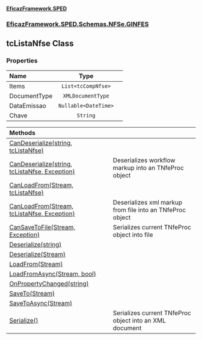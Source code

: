 #### [EficazFramework.SPED](EficazFrameworkSPED.md 'EficazFramework SPED')
### [EficazFramework.SPED.Schemas.NFSe.GINFES](EficazFramework.SPED.Schemas.NFSe.GINFES.md 'EficazFramework.SPED.Schemas.NFSe.GINFES')

## tcListaNfse Class
### Properties

| Name | Type | |
| :--- | :---: | :--- |
| Items | `List<tcCompNfse>` |  |
| DocumentType | `XMLDocumentType` |  |
| DataEmissao | `Nullable<DateTime>` |  |
| Chave | `String` |  |

| Methods | |
| :--- | :--- |
| [CanDeserialize(string, tcListaNfse)](EficazFramework.SPED.Schemas.NFSe.GINFES/tcListaNfse/CanDeserialize(string,tcListaNfse).md 'EficazFramework.SPED.Schemas.NFSe.GINFES.tcListaNfse.CanDeserialize(string, EficazFramework.SPED.Schemas.NFSe.GINFES.tcListaNfse)') | |
| [CanDeserialize(string, tcListaNfse, Exception)](EficazFramework.SPED.Schemas.NFSe.GINFES/tcListaNfse/CanDeserialize(string,tcListaNfse,Exception).md 'EficazFramework.SPED.Schemas.NFSe.GINFES.tcListaNfse.CanDeserialize(string, EficazFramework.SPED.Schemas.NFSe.GINFES.tcListaNfse, System.Exception)') | Deserializes workflow markup into an TNfeProc object |
| [CanLoadFrom(Stream, tcListaNfse)](EficazFramework.SPED.Schemas.NFSe.GINFES/tcListaNfse/CanLoadFrom(Stream,tcListaNfse).md 'EficazFramework.SPED.Schemas.NFSe.GINFES.tcListaNfse.CanLoadFrom(System.IO.Stream, EficazFramework.SPED.Schemas.NFSe.GINFES.tcListaNfse)') | |
| [CanLoadFrom(Stream, tcListaNfse, Exception)](EficazFramework.SPED.Schemas.NFSe.GINFES/tcListaNfse/CanLoadFrom(Stream,tcListaNfse,Exception).md 'EficazFramework.SPED.Schemas.NFSe.GINFES.tcListaNfse.CanLoadFrom(System.IO.Stream, EficazFramework.SPED.Schemas.NFSe.GINFES.tcListaNfse, System.Exception)') | Deserializes xml markup from file into an TNfeProc object |
| [CanSaveToFile(Stream, Exception)](EficazFramework.SPED.Schemas.NFSe.GINFES/tcListaNfse/CanSaveToFile(Stream,Exception).md 'EficazFramework.SPED.Schemas.NFSe.GINFES.tcListaNfse.CanSaveToFile(System.IO.Stream, System.Exception)') | Serializes current TNfeProc object into file |
| [Deserialize(string)](EficazFramework.SPED.Schemas.NFSe.GINFES/tcListaNfse/Deserialize(string).md 'EficazFramework.SPED.Schemas.NFSe.GINFES.tcListaNfse.Deserialize(string)') | |
| [Deserialize(Stream)](EficazFramework.SPED.Schemas.NFSe.GINFES/tcListaNfse/Deserialize(Stream).md 'EficazFramework.SPED.Schemas.NFSe.GINFES.tcListaNfse.Deserialize(System.IO.Stream)') | |
| [LoadFrom(Stream)](EficazFramework.SPED.Schemas.NFSe.GINFES/tcListaNfse/LoadFrom(Stream).md 'EficazFramework.SPED.Schemas.NFSe.GINFES.tcListaNfse.LoadFrom(System.IO.Stream)') | |
| [LoadFromAsync(Stream, bool)](EficazFramework.SPED.Schemas.NFSe.GINFES/tcListaNfse/LoadFromAsync(Stream,bool).md 'EficazFramework.SPED.Schemas.NFSe.GINFES.tcListaNfse.LoadFromAsync(System.IO.Stream, bool)') | |
| [OnPropertyChanged(string)](EficazFramework.SPED.Schemas.NFSe.GINFES/tcListaNfse/OnPropertyChanged(string).md 'EficazFramework.SPED.Schemas.NFSe.GINFES.tcListaNfse.OnPropertyChanged(string)') | |
| [SaveTo(Stream)](EficazFramework.SPED.Schemas.NFSe.GINFES/tcListaNfse/SaveTo(Stream).md 'EficazFramework.SPED.Schemas.NFSe.GINFES.tcListaNfse.SaveTo(System.IO.Stream)') | |
| [SaveToAsync(Stream)](EficazFramework.SPED.Schemas.NFSe.GINFES/tcListaNfse/SaveToAsync(Stream).md 'EficazFramework.SPED.Schemas.NFSe.GINFES.tcListaNfse.SaveToAsync(System.IO.Stream)') | |
| [Serialize()](EficazFramework.SPED.Schemas.NFSe.GINFES/tcListaNfse/Serialize().md 'EficazFramework.SPED.Schemas.NFSe.GINFES.tcListaNfse.Serialize()') | Serializes current TNfeProc object into an XML document |

